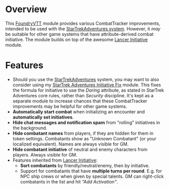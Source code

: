 # Overview
This [FoundryVTT](https://foundryvtt.com/) module provides various CombatTracker improvements, intended to be used with the [StarTrekAdventures system](https://github.com/mkscho63/sta). However, it _may_ be suitable for other game systems that have attribute-derived combat initiative. The module builds on top of the awesome [Lancer Initiative](https://github.com/BoltsJ/lancer-initiative.git) module.

# Features
- Should you use the [StarTrekAdventures](https://github.com/mkscho63/sta) system, you may want to also consider using my [StarTrek Adventures Initiative Fix](https://github.com/CoolcatFVTT/StarTrekAdventures-Initiative-Fix) module. This fixes the formula for initiative to use the _Daring_ attribute, as stated in StarTrek Adventures core rules, rather than _Security_ discipline. It's kept as a separate module to increase chances that these CombatTracker improvements may be helpful for other game systems.
- **Automatically start combat** when initializing an encounter and **automatically set initiatives**.
- **Hide chat messages and notification spam** from "rolling" initiatives in the background.
- **Hide combatant names** from players, if they are hidden for them in token settings. Combatants show as "Unknown Combatant" (or your localized equivalent). Names are always visible for GM.
- **Hide combatant initiative** of neutral and enemy characters from players. Always visible for GM.
- Features inherited from [Lancer Initiative](https://github.com/BoltsJ/lancer-initiative.git):
	- **Sort combatants** by friendly/neutral/enemy, then by initiative.
	- Support for combatants that have **multiple turns per round**. E.g. for NPC ship crews or when given by special talents. GM can right-click combatants in the list and hit _"Add Activation"_.